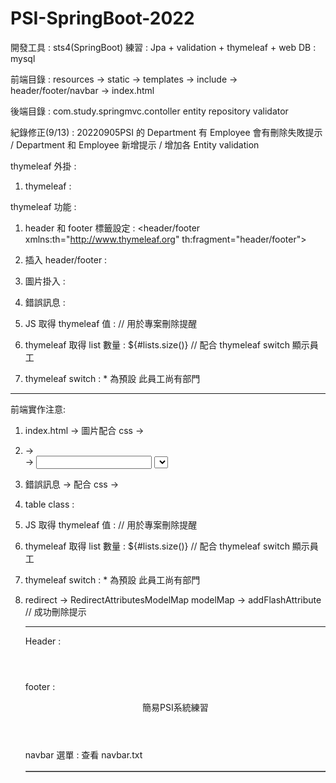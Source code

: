 # PSI-SpringBoot-2022
開發工具 : sts4(SpringBoot)
練習     : Jpa + validation + thymeleaf + web 
DB       : mysql

前端目錄 : resources -> static
                     -> templates -> include -> header/footer/navbar
                                  -> index.html

後端目錄 : com.study.springmvc.contoller
                               entity
							   repository
							   validator

紀錄修正(9/13) : 20220905PSI 的 Department 有 Employee 會有刪除失敗提示 / Department 和 Employee 新增提示 / 增加各 Entity validation

thymeleaf 外掛 :
 1. thymeleaf : <html xmlns:th="http://www.thymeleaf.org">

thymeleaf 功能 :
 1. header 和 footer 標籤設定 : <header/footer xmlns:th="http://www.thymeleaf.org" th:fragment="header/footer">
 2. 插入 header/footer : <div th:include="html名稱 :: 標籤名稱"></div>
 3. 圖片掛入 :  <img class="img-fluid" th:src="@{/image/psi_table.png}">
 4. 錯誤訊息 :  <span class="fieldError" th:if="${#fields.hasErrors('*{name}')}" th:errors="*{name}"></span>
 5. JS 取得 thymeleaf 值 :  // 用於專案刪除提醒
      <script th:inline="javascript">
        var message = /*[[${message}]]*/ // 此行
        console.log(message);
        if(message != null){
    	  alert(message);
        }
      </script> 

 6. thymeleaf 取得 list 數量 : ${#lists.size()} // 配合 thymeleaf switch 顯示員工
 
 7. thymeleaf switch : * 為預設
      <span  th:switch="${#lists.size(dept.employees)}">
        <span th:case="0">此員工尚有部門</span>
         <span th:case="*">
          <span th:each="e:${dept.employees}">
           <a th:href="@{/employee/{id}(id=${e.id})}" th:text="${e.name}"></a>
          </span>
         </span>
      </span> 
-------------------------------------------------------------------------------------------------------------------
前端實作注意:
 1. index.html -> 圖片配合 css -> <img class="img-responsive" th:src="@{/image/psi_table.png}">
                    <style type="text/css">
		              .img-responsive {
		              display: block;
		              height: auto;
		              max-width: 100%;
		                              }
	                </style> 

 2. <form class = "form-horizontal"> -> <div class="form-group"> -> <input class="form-control">  
    <select class="form-control select2"> 
	
 3. 錯誤訊息 -> 配合 css -> <span class="fieldError" th:if="${#fields.hasErrors('*{name}')}" th:errors="*{name}"></span>
                  <style type="text/css">
	                .fieldError{color: red;}
                  </style> 
 4. table class : <table border="1" class="table table-striped table-responsive-md">	

 5. JS 取得 thymeleaf 值 :  // 用於專案刪除提醒
      <script th:inline="javascript">
        var message = /*[[${message}]]*/ // 此行
        console.log(message);
        if(message != null){
    	  alert(message);
        }
      </script> 

 6. thymeleaf 取得 list 數量 : ${#lists.size()} // 配合 thymeleaf switch 顯示員工
 
 7. thymeleaf switch : * 為預設
      <span  th:switch="${#lists.size(dept.employees)}">
        <span th:case="0">此員工尚有部門</span>
         <span th:case="*">
          <span th:each="e:${dept.employees}">
           <a th:href="@{/employee/{id}(id=${e.id})}" th:text="${e.name}"></a>
          </span>
         </span>
      </span> 

 8. redirect -> RedirectAttributesModelMap modelMap -> addFlashAttribute // 成功刪除提示
 
------------------------------------------------------------------------------------------------------------------- 
 Header :
  <header xmlns:th="http://www.thymeleaf.org" th:fragment="header">
	<script src="https://ajax.googleapis.com/ajax/libs/jquery/2.1.1/jquery.min.js"></script>
	<script src="https://maxcdn.bootstrapcdn.com/bootstrap/3.3.6/js/bootstrap.min.js"></script>
	<link href="https://maxcdn.bootstrapcdn.com/bootstrap/3.3.6/css/bootstrap.min.css" rel="stylesheet"/>	
  </header>

footer :
  <header xmlns:th="http://www.thymeleaf.org" th:fragment="footer">
	<p />
  	<div style="text-align:center">簡易PSI系統練習</div>
  </header>

navbar 選單 : 查看 navbar.txt 
